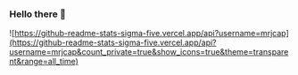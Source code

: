 ### Hello there 👋

![https://github-readme-stats-sigma-five.vercel.app/api?username=mrjcap](https://github-readme-stats-sigma-five.vercel.app/api?username=mrjcap&count_private=true&show_icons=true&theme=transparent&range=all_time)

